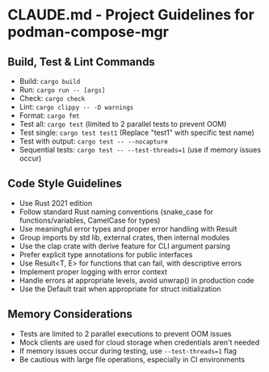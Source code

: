 # CLAUDE.md - Project Guidelines for podman-compose-mgr

## Build, Test & Lint Commands
- Build: `cargo build`
- Run: `cargo run -- [args]`
- Check: `cargo check`
- Lint: `cargo clippy -- -D warnings`
- Format: `cargo fmt`
- Test all: `cargo test` (limited to 2 parallel tests to prevent OOM)
- Test single: `cargo test test1` (Replace "test1" with specific test name)
- Test with output: `cargo test -- --nocapture`
- Sequential tests: `cargo test -- --test-threads=1` (use if memory issues occur)

## Code Style Guidelines
- Use Rust 2021 edition
- Follow standard Rust naming conventions (snake_case for functions/variables, CamelCase for types)
- Use meaningful error types and proper error handling with Result
- Group imports by std lib, external crates, then internal modules
- Use the clap crate with derive feature for CLI argument parsing
- Prefer explicit type annotations for public interfaces
- Use Result<T, E> for functions that can fail, with descriptive errors
- Implement proper logging with error context
- Handle errors at appropriate levels, avoid unwrap() in production code
- Use the Default trait when appropriate for struct initialization

## Memory Considerations
- Tests are limited to 2 parallel executions to prevent OOM issues
- Mock clients are used for cloud storage when credentials aren't needed 
- If memory issues occur during testing, use `--test-threads=1` flag
- Be cautious with large file operations, especially in CI environments